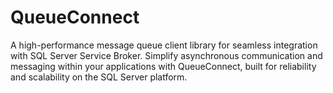 # QueueConnect
A high-performance message queue client library for seamless integration with SQL Server Service Broker. Simplify asynchronous communication and messaging within your applications with QueueConnect, built for reliability and scalability on the SQL Server platform.
